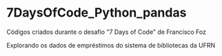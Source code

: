 # 7DaysOfCode_Python_pandas
Códigos criados durante o desafio "7 Days of Code" de Francisco Foz

 Explorando os dados de empréstimos do sistema de bibliotecas da UFRN
